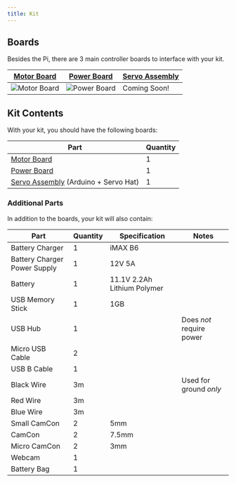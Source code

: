 ```yaml
---
title: Kit
---
```


## Boards
Besides the Pi, there are 3 main controller boards to interface with your kit.

| [Motor Board](motor-board) | [Power Board](power-board) | [Servo Assembly](servo-assembly) |
|---|---|---|
| ![Motor Board](/img/kit/mcv4b.png) | ![Power Board](/img/kit/pbv4.png) | Coming Soon! |

## Kit Contents
With your kit, you should have the following boards:

| Part                                                     | Quantity |
|----------------------------------------------------------|----------|
| [Motor Board](motor-board)                               | 1        |
| [Power Board](power-board)                               | 1        |
| [Servo Assembly](servo-assembly) (Arduino + Servo Hat)   | 1        |



### Additional Parts
In addition to the boards, your kit will also contain:

| Part                         | Quantity | Specification               | Notes                    |
|------------------------------|----------|-----------------------------|--------------------------|
| Battery Charger              | 1        | iMAX B6                     |                          |
| Battery Charger Power Supply | 1        | 12V 5A                      |                          |
| Battery                      | 1        | 11.1V 2.2Ah Lithium Polymer |                          |
| USB Memory Stick             | 1        | 1GB                         |                          |
| USB Hub                      | 1        |                             | Does _not_ require power |
| Micro USB Cable              | 2        |                             |                          |
| USB B Cable                  | 1        |                             |                          |
| Black Wire                   | 3m       |                             | Used for ground *only*   |
| Red Wire                     | 3m       |                             |                          |
| Blue Wire                    | 3m       |                             |                          |
| Small CamCon                 | 2        | 5mm                         |                          |
| CamCon                       | 2        | 7.5mm                       |                          |
| Micro CamCon                 | 2        | 3mm                         |                          |
| Webcam                       | 1        |                             |                          |
| Battery Bag                  | 1        |                             |                          |
